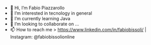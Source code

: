 - 👋 Hi, I’m Fabio Piazzarollo
- 👀 I’m interested in tecnology in general
- 🌱 I’m currently learning Java
- 💞️ I’m looking to collaborate on ...
- 📫 How to reach me > https://www.linkedin.com/in/fabiobissoli/ | Instagram: @fabiobissolionline

<!---
fbpzrl/fbpzrl is a ✨ special ✨ repository because its `README.md` (this file) appears on your GitHub profile.
You can click the Preview link to take a look at your changes.
--->
